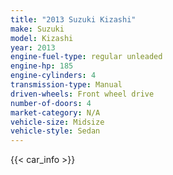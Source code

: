 ```yaml
---
title: "2013 Suzuki Kizashi"
make: Suzuki
model: Kizashi
year: 2013
engine-fuel-type: regular unleaded
engine-hp: 185
engine-cylinders: 4
transmission-type: Manual
driven-wheels: Front wheel drive
number-of-doors: 4
market-category: N/A
vehicle-size: Midsize
vehicle-style: Sedan
---
```


{{< car_info >}}
